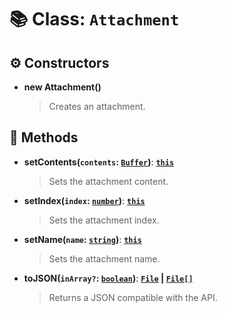 # 📚 Class: `Attachment`

## ⚙️ Constructors

- **new Attachment()**
  > Creates an attachment.

## 🔧 Methods

- **setContents(`contents`: [`Buffer`][BufferURL])**: **[`this`][ThisURL]**
  > Sets the attachment content.
- **setIndex(`index`: [`number`][NumberURL])**: **[`this`][ThisURL]**
  > Sets the attachment index.
- **setName(`name`: [`string`][StringURL])**: **[`this`][ThisURL]**
  > Sets the attachment name.
- **toJSON(`inArray?`: [`boolean`][BooleanURL])**: **[`File`][FileURL] | [`File[]`][FileURL]**
  > Returns a JSON compatible with the API.

[BooleanURL]: https://developer.mozilla.org/en-US/docs/Web/JavaScript/Reference/Global_Objects/Boolean
[BufferURL]: https://nodejs.org/api/buffer.html#class-buffer
[FileURL]: https://docs.oceanic.ws/v1.11.0/interfaces/Types_RequestHandler.File.html
[NumberURL]: https://developer.mozilla.org/en-US/docs/Web/JavaScript/Reference/Global_Objects/Number
[StringURL]: https://developer.mozilla.org/en-US/docs/Web/JavaScript/Reference/Global_Objects/String
[ThisURL]: https://developer.mozilla.org/en-US/docs/Web/JavaScript/Reference/Operators/this
